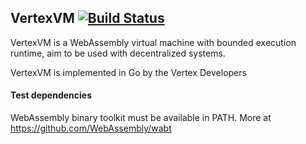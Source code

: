 ## VertexVM [![Build Status](https://travis-ci.org/anhcao142/vertexvm.svg?branch=master)](https://travis-ci.org/anhcao142/vertexvm)

VertexVM is a WebAssembly virtual machine with bounded execution runtime, aim to be used with decentralized systems.

VertexVM is implemented in Go by the Vertex Developers



#### Test dependencies

WebAssembly binary toolkit must be available in PATH. More at https://github.com/WebAssembly/wabt

